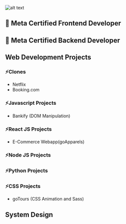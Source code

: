 <!-- ### Hi there 👋 -->

<!-- - 🔭 I’m currently working on my Projects and Portfolio website.👨🏻‍💻
- 🌱 I’m currently learning Full Stack Development in MERN, Python Django, Data Structure and Algorithms.🎯 -->

![alt text](https://d3njjcbhbojbot.cloudfront.net/api/utilities/v1/imageproxy/http://coursera-university-assets.s3.amazonaws.com/77/b2516312bd44b4a958b392f1a74ef3/200-x-48.png?auto=format%2Ccompress&dpr=1&w=&h=45 "Logo Title Text 1") 
## 🚀 Meta Certified Frontend Developer
## 🚀 Meta Certified Backend Developer

## Web Development Projects

### ⚡Clones
- Netflix
- Booking.com


### ⚡Javascript Projects
- Bankify (DOM Manipulation)
### ⚡React JS Projects
- E-Commerce Webapp(goApparels)
### ⚡Node JS Projects

### ⚡Python Projects

### ⚡CSS Projects

- goTours (CSS Animation and Sass)
<!-- |---------|----------|-----| -->

## System Design 


<!--
**chandraonweb/chandraonweb** is a ✨ _special_ ✨ repository because its `README.md` (this file) appears on your GitHub profile.

Here are some ideas to get you started:


- 👯 I’m looking to collaborate on ... 
- 🤔 I’m looking for help with ...
- 💬 Ask me about ...
- 📫 How to reach me: ...
- 😄 Pronouns: ...
- ⚡ Fun fact: ...
-->
